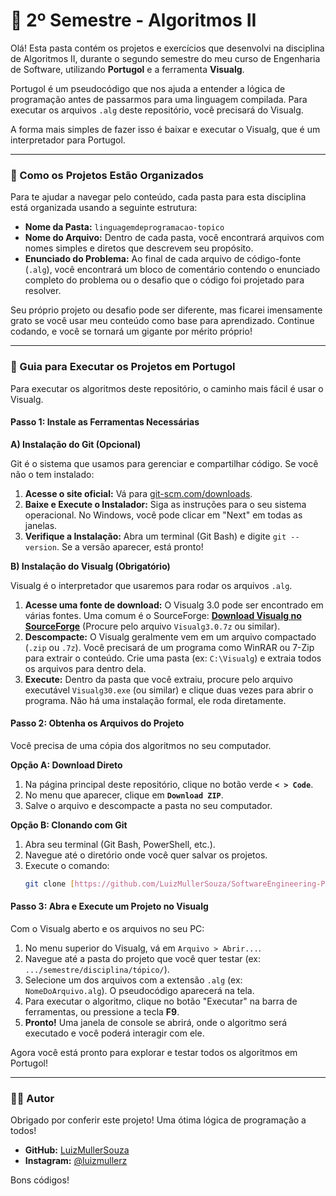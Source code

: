 # 📓 2º Semestre - Algoritmos II

Olá! Esta pasta contém os projetos e exercícios que desenvolvi na disciplina de Algoritmos II, durante o segundo semestre do meu curso de Engenharia de Software, utilizando **Portugol** e a ferramenta **Visualg**.

Portugol é um pseudocódigo que nos ajuda a entender a lógica de programação antes de passarmos para uma linguagem compilada. Para executar os arquivos `.alg` deste repositório, você precisará do Visualg.

A forma mais simples de fazer isso é baixar e executar o Visualg, que é um interpretador para Portugol.

---

### 📂 Como os Projetos Estão Organizados

Para te ajudar a navegar pelo conteúdo, cada pasta para esta disciplina está organizada usando a seguinte estrutura:

* **Nome da Pasta:** `linguagemdeprogramacao-topico`
* **Nome do Arquivo:** Dentro de cada pasta, você encontrará arquivos com nomes simples e diretos que descrevem seu propósito.
* **Enunciado do Problema:** Ao final de cada arquivo de código-fonte (`.alg`), você encontrará um bloco de comentário contendo o enunciado completo do problema ou o desafio que o código foi projetado para resolver.

Seu próprio projeto ou desafio pode ser diferente, mas ficarei imensamente grato se você usar meu conteúdo como base para aprendizado. Continue codando, e você se tornará um gigante por mérito próprio!

---

### 🚀 Guia para Executar os Projetos em Portugol

Para executar os algoritmos deste repositório, o caminho mais fácil é usar o Visualg.

#### Passo 1: Instale as Ferramentas Necessárias

**A) Instalação do Git (Opcional)**

Git é o sistema que usamos para gerenciar e compartilhar código. Se você não o tem instalado:
1.  **Acesse o site oficial:** Vá para [git-scm.com/downloads](https://git-scm.com/downloads).
2.  **Baixe e Execute o Instalador:** Siga as instruções para o seu sistema operacional. No Windows, você pode clicar em "Next" em todas as janelas.
3.  **Verifique a Instalação:** Abra um terminal (Git Bash) e digite `git --version`. Se a versão aparecer, está pronto!

**B) Instalação do Visualg (Obrigatório)**

Visualg é o interpretador que usaremos para rodar os arquivos `.alg`.
1.  **Acesse uma fonte de download:** O Visualg 3.0 pode ser encontrado em várias fontes. Uma comum é o SourceForge: **[Download Visualg no SourceForge](https://sourceforge.net/projects/visualg30/)** (Procure pelo arquivo `Visualg3.0.7z` ou similar).
2.  **Descompacte:** O Visualg geralmente vem em um arquivo compactado (`.zip` ou `.7z`). Você precisará de um programa como WinRAR ou 7-Zip para extrair o conteúdo. Crie uma pasta (ex: `C:\Visualg`) e extraia todos os arquivos para dentro dela.
3.  **Execute:** Dentro da pasta que você extraiu, procure pelo arquivo executável `Visualg30.exe` (ou similar) e clique duas vezes para abrir o programa. Não há uma instalação formal, ele roda diretamente.

#### Passo 2: Obtenha os Arquivos do Projeto

Você precisa de uma cópia dos algoritmos no seu computador.

**Opção A: Download Direto**

1.  Na página principal deste repositório, clique no botão verde **`< > Code`**.
2.  No menu que aparecer, clique em **`Download ZIP`**.
3.  Salve o arquivo e descompacte a pasta no seu computador.

**Opção B: Clonando com Git**

1.  Abra seu terminal (Git Bash, PowerShell, etc.).
2.  Navegue até o diretório onde você quer salvar os projetos.
3.  Execute o comando:
    ```bash
    git clone [https://github.com/LuizMullerSouza/SoftwareEngineering-Projects.git](https://github.com/LuizMullerSouza/SoftwareEngineering-Projects.git)
    ```

#### Passo 3: Abra e Execute um Projeto no Visualg

Com o Visualg aberto e os arquivos no seu PC:
1.  No menu superior do Visualg, vá em `Arquivo > Abrir...`.
2.  Navegue até a pasta do projeto que você quer testar (ex: `.../semestre/disciplina/tópico/`).
3.  Selecione um dos arquivos com a extensão `.alg` (ex: `NomeDoArquivo.alg`). O pseudocódigo aparecerá na tela.
4.  Para executar o algoritmo, clique no botão "Executar" na barra de ferramentas, ou pressione a tecla **F9**.
5.  **Pronto!** Uma janela de console se abrirá, onde o algoritmo será executado e você poderá interagir com ele.

Agora você está pronto para explorar e testar todos os algoritmos em Portugol!

---

### 👨‍💻 Autor

Obrigado por conferir este projeto! Uma ótima lógica de programação a todos!

* **GitHub:** [LuizMullerSouza](https://github.com/LuizMullerSouza)
* **Instagram:** [@luizmullerz](https://www.instagram.com/luizmullerz/)

Bons códigos!